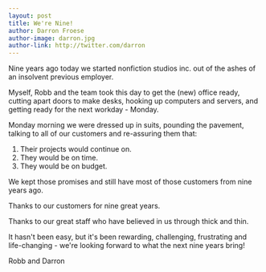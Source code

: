 ```yaml
---
layout: post
title: We're Nine!
author: Darron Froese
author-image: darron.jpg
author-link: http://twitter.com/darron
---
```


Nine years ago today we started nonfiction studios inc. out of the ashes of an insolvent previous employer.

Myself, Robb and the team took this day to get the (new) office ready, cutting apart doors to make desks, hooking up computers and servers, and getting ready for the next workday - Monday.

Monday morning we were dressed up in suits, pounding the pavement, talking to all of our customers and re-assuring them that:

1. Their projects would continue on.
2. They would be on time.
3. They would be on budget.

We kept those promises and still have most of those customers from nine years ago.

Thanks to our customers for nine great years.

Thanks to our great staff who have believed in us through thick and thin.

It hasn't been easy, but it's been rewarding, challenging, frustrating and life-changing - we're looking forward to what the next nine years bring!

Robb and Darron
